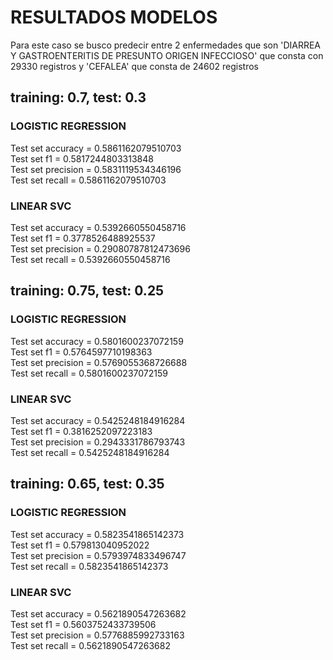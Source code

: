 # RESULTADOS MODELOS

Para este caso se busco predecir entre 2 enfermedades que son 'DIARREA Y GASTROENTERITIS DE PRESUNTO ORIGEN INFECCIOSO' que consta con 29330 registros y 'CEFALEA' que consta de 24602 registros

## training: 0.7, test: 0.3

### LOGISTIC REGRESSION

Test set accuracy = 0.5861162079510703                                          
Test set f1 = 0.5817244803313848                                                
Test set precision = 0.5831119534346196                                         
Test set recall = 0.5861162079510703                                            

### LINEAR SVC

Test set accuracy = 0.5392660550458716                                          
Test set f1 = 0.3778526488925537                                                
Test set precision = 0.29080787812473696                                        
Test set recall = 0.5392660550458716   

## training: 0.75, test: 0.25

### LOGISTIC REGRESSION

Test set accuracy = 0.5801600237072159                                          
Test set f1 = 0.5764597710198363                                                
Test set precision = 0.5769055368726688                                         
Test set recall = 0.5801600237072159  

### LINEAR SVC

Test set accuracy = 0.5425248184916284                                          
Test set f1 = 0.3816252097223183                                                
Test set precision = 0.2943331786793743                                         
Test set recall = 0.5425248184916284  

## training: 0.65, test: 0.35

### LOGISTIC REGRESSION

Test set accuracy = 0.5823541865142373                                          
Test set f1 = 0.579813040952022                                                 
Test set precision = 0.5793974833496747                                         
Test set recall = 0.5823541865142373                                        

### LINEAR SVC

Test set accuracy = 0.5621890547263682                                          
Test set f1 = 0.5603752433739506                                                
Test set precision = 0.5776885992733163                                         
Test set recall = 0.5621890547263682      